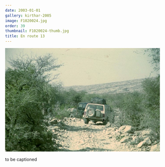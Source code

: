 ```yaml
---
date: 2003-01-01
gallery: kirthar-2005
image: F1020024.jpg
order: 39
thumbnail: F1020024-thumb.jpg
title: En route 13
---
```


![En route 13](./F1020024.jpg)

to be captioned